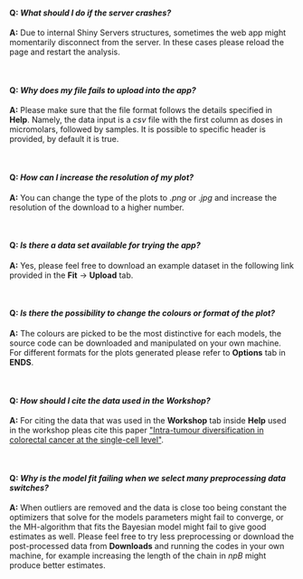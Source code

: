 #### Q: *What should I do if the server crashes?*

**A:** Due to internal Shiny Servers structures, sometimes the web app might momentarily disconnect from the server. In these cases please reload the page and restart the analysis.

<br/>

#### Q: *Why does my file fails to upload into the app?*

**A:** Please make sure that the file format follows the details specified in **Help**. Namely, the data input is a *csv* file with the first column as doses in micromolars​, followed by samples. It is possible to specific header is provided, by default it is true.

<br/>

#### Q: *How can I increase the resolution of my plot?*

**A:** You can change the type of the plots to *.png* or *.jpg* and increase the resolution of the download to a higher number.

<br/>

#### Q: *Is there a data set available for trying the app?*

**A:** Yes, please feel free to download an example dataset in the following link provided in the **Fit**  &#8594; **Upload** tab.

<br/>

#### Q: *Is there the possibility to change the colours or format of the plot?*

**A:** The colours are picked to be the most distinctive for each models, the source code can be downloaded and manipulated on your own machine. For different formats for the plots generated please refer to **Options** tab in **ENDS**.

<br/>

#### Q: *How should I cite the data used in the Workshop?*

**A:** For citing the data that was used in the **Workshop** tab inside **Help**  used in the workshop pleas cite this paper ["Intra-tumour diversification in colorectal cancer at the single-cell level"](https://www.nature.com/articles/s41586-018-0024-3).

<br/>

#### Q: *Why is the model fit failing when we select many preprocessing data switches?*

**A:** When outliers are removed and the data is close too being constant the optimizers that solve for the models parameters might fail to converge, or the MH-algorithm that fits the Bayesian model might fail to give good estimates as well. Please feel free to try less preprocessing or download the post-processed data from **Downloads** and running the codes in your own machine, for example increasing the length of the chain in *npB* might produce better estimates. 

<br/>

